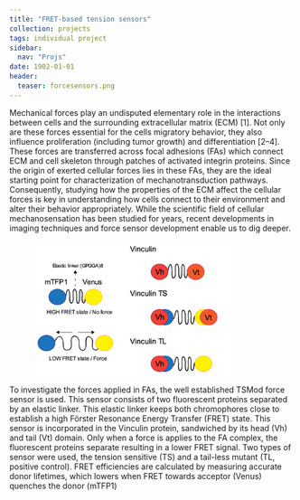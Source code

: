 ```yaml
---
title: "FRET-based tension sensors"
collection: projects
tags: individual project
sidebar:
  nav: "Projs"
date: 1902-01-01
header:
  teaser: forcesensors.png
---
```


Mechanical forces play an undisputed elementary role in the interactions between cells and the surrounding extracellular matrix (ECM) [1]. Not only are these forces essential for the cells migratory behavior, they also influence proliferation (including tumor growth) and differentiation [2–4]. These forces are transferred across focal adhesions (FAs) which connect ECM and cell skeleton through patches of activated integrin proteins. Since the origin of exerted cellular forces lies in these FAs, they are the ideal starting point for characterization of mechanotransduction pathways.
Consequently, studying how the properties of the ECM affect the cellular forces is key in understanding how cells connect to their environment and alter their behavior appropriately. While the scientific field of cellular mechanosensation has been studied for years, recent developments in imaging techniques and force sensor development enable us to dig deeper.

<p>
<figure style="width: 70%" class="align-center">
<img src='/images/fret.png'>
</figure>

To investigate the forces applied in FAs, the well established TSMod force sensor is used. This sensor consists of two fluorescent proteins separated by an elastic linker. This elastic linker keeps both chromophores close to establish a high Förster Resonance Energy Transfer (FRET) state. This sensor is incorporated in the Vinculin protein, sandwiched by its head (Vh) and tail (Vt) domain. Only when a force is applies to the FA complex, the fluorescent proteins separate resulting in a lower FRET signal. Two types of sensor were used, the tension sensitive (TS) and a tail-less mutant (TL, positive control). FRET efficiencies are calculated by measuring accurate donor lifetimes, which lowers when FRET towards acceptor (Venus) quenches the donor (mTFP1)
